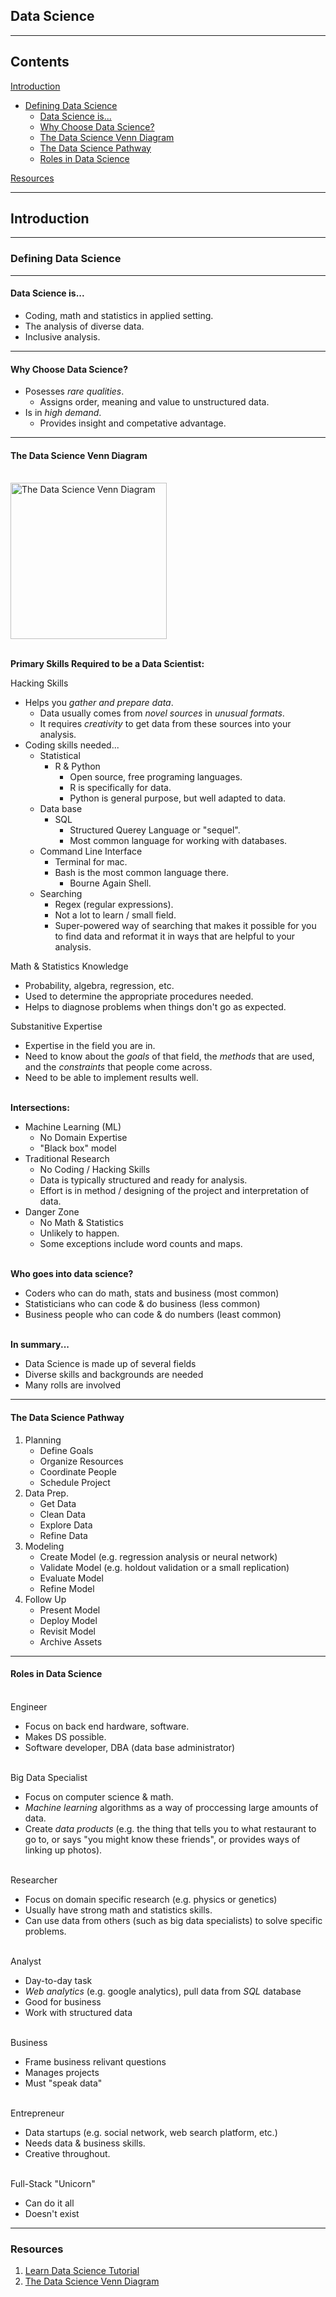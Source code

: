 ## **Data Science**
___
## **Contents**

[Introduction](#introduction)

- [Defining Data Science](#defining-data-science)
    - [Data Science is...](#data-science-is)
    - [Why Choose Data Science?](#why-choose-data-science)
    - [The Data Science Venn Diagram](the-data-science-venn-diagram)
    - [The Data Science Pathway](#the-data-science-pathway)
    - [Roles in Data Science](#roles-in-data-science)

[Resources](#resources)
___
## **Introduction**
___
### **Defining Data Science**
___
#### **Data Science is...**
- Coding, math and statistics in applied setting.
- The analysis of diverse data.
- Inclusive analysis.
___
#### **Why Choose Data Science?**
- Posesses _rare qualities_.
    - Assigns order, meaning and value to unstructured data.
- Is in _high demand_.
    - Provides insight and competative advantage.
___
#### **The Data Science Venn Diagram**

\
<img src="https://images.squarespace-cdn.com/content/v1/5150aec6e4b0e340ec52710a/1364352051365-HZAS3CLBF7ABLE3F5OBY/Data_Science_VD.png?format=1500w" alt="The Data Science Venn Diagram" width="250" height="250">

\
**Primary Skills Required to be a Data Scientist:**

Hacking Skills
- Helps you _gather and prepare data_.
    - Data usually comes from _novel sources_ in _unusual formats_.
    - It requires _creativity_ to get data from these sources into your analysis.
- Coding skills needed...
    - Statistical
        - R & Python
            - Open source, free programing languages.
            - R is specifically for data.
            - Python is general purpose, but well adapted to data.
    - Data base
        - SQL 
            - Structured Querey Language or "sequel".
            - Most common language for working with databases.
    - Command Line Interface
        - Terminal for mac.
        - Bash is the most common language there.
            - Bourne Again Shell.
    - Searching
        - Regex (regular expressions).
        - Not a lot to learn / small field.
        - Super-powered way of searching that makes it possible for you to find data and reformat it in ways that are helpful to your analysis.

Math & Statistics Knowledge
- Probability, algebra, regression, etc.
- Used to determine the appropriate procedures needed.
- Helps to diagnose problems when things don't go as expected.

Substanitive Expertise
- Expertise in the field you are in.
- Need to know about the _goals_ of that field, the _methods_ that are used, and the _constraints_ that people come across. 
- Need to be able to implement results well.

\
**Intersections:**
- Machine Learning (ML)
    - No Domain Expertise
    - "Black box" model
- Traditional Research
    - No Coding / Hacking Skills 
    - Data is typically structured and ready for analysis.
    - Effort is in method / designing of the project and interpretation of data.
- Danger Zone
    - No Math & Statistics
    - Unlikely to happen.
    - Some exceptions include word counts and maps.

\
**Who goes into data science?**
- Coders who can do math, stats and business (most common)
- Statisticians who can code & do business (less common)
- Business people who can code & do numbers (least common)

\
**In summary...**
- Data Science is made up of several fields
- Diverse skills and backgrounds are needed
- Many rolls are involved 
___
#### **The Data Science Pathway**
1. Planning
    - Define Goals
    - Organize Resources
    - Coordinate People
    - Schedule Project
2. Data Prep.
    - Get Data
    - Clean Data
    - Explore Data
    - Refine Data
3. Modeling
    - Create Model (e.g. regression analysis or neural network)
    - Validate Model (e.g. holdout validation or a small replication)
    - Evaluate Model
    - Refine Model
4. Follow Up
    - Present Model
    - Deploy Model
    - Revisit Model
    - Archive Assets
___
#### **Roles in Data Science**

\
Engineer
- Focus on back end hardware, software.
- Makes DS possible.
- Software developer, DBA (data base administrator)

\
Big Data Specialist
- Focus on computer science & math.
- _Machine learning_ algorithms as a way of proccessing large amounts of data.
- Create _data products_ (e.g. the thing that tells you to what restaurant to go to, or says "you might know these friends", or provides ways of linking up photos).

\
Researcher
- Focus on domain specific research (e.g. physics or genetics)
- Usually have strong math and statistics skills.
- Can use data from others (such as big data specialists) to solve specific problems.

\
Analyst
- Day-to-day task
- _Web analytics_ (e.g. google analytics), pull data from _SQL_ database
- Good for business
- Work with structured data

\
Business
- Frame business relivant questions
- Manages projects
- Must "speak data"

\
Entrepreneur
- Data startups (e.g. social network, web search platform, etc.)
- Needs data & business skills.
- Creative throughout.

\
Full-Stack "Unicorn"
- Can do it all
- Doesn't exist
___
### **Resources**
1. [Learn Data Science Tutorial](https://www.youtube.com/watch?v=ua-CiDNNj30&list=PLziKjNNc0urKZYycv59uk3TLlOSiTcr1p&index=1)
1. [The Data Science Venn Diagram](http://drewconway.com/zia/2013/3/26/the-data-science-venn-diagram)